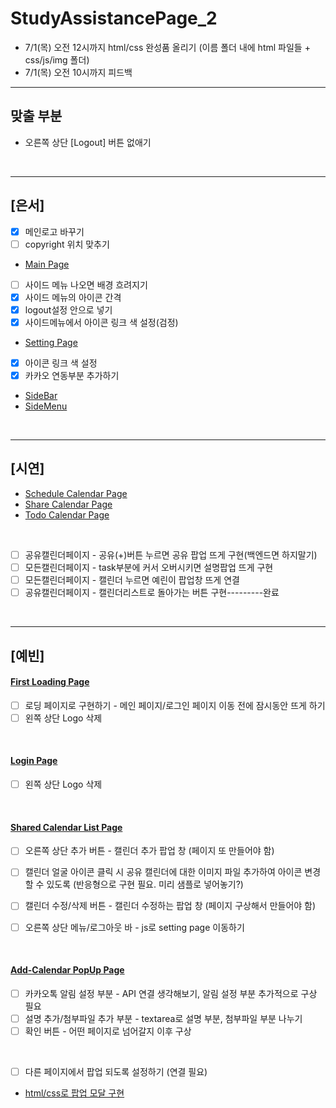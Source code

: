 # StudyAssistancePage_2

- 7/1(목) 오전 12시까지 html/css 완성품 올리기 (이름 폴더 내에 html 파일들 + css/js/img 폴더)
- 7/1(목) 오전 10시까지 피드백

<hr>

## 맞출 부분
- 오른쪽 상단 [Logout] 버튼 없애기
  

<br><hr>
  
## [은서]
- [x] 메인로고 바꾸기
- [ ] copyright 위치 맞추기
- [Main Page](https://Ideathon-StudyAssistance.github.io/StudyAssistancePage_2/ideaton/mainpage.html)
- [ ] 사이드 메뉴 나오면 배경 흐려지기
- [x] 사이드 메뉴의 아이콘 간격
- [x] logout설정 안으로 넣기
- [x] 사이드메뉴에서 아이콘 링크 색 설정(검정)
- [Setting Page](https://Ideathon-StudyAssistance.github.io/StudyAssistancePage_2/ideaton/setting.html)
- [x] 아이콘 링크 색 설정
- [x] 카카오 연동부분 추가하기
- [SideBar](https://Ideathon-StudyAssistance.github.io/StudyAssistancePage_2/ideaton/sidebar.html)
- [SideMenu](https://Ideathon-StudyAssistance.github.io/StudyAssistancePage_2/ideaton/sidemenu.html)

<br><hr>

## [시연]
- [Schedule Calendar Page](https://Ideathon-StudyAssistance.github.io/StudyAssistancePage_2/%EB%B0%95%EC%8B%9C%EC%97%B0%20%ED%8C%8C%ED%8A%B82/ScheduleCalendar.html)
- [Share Calendar Page](https://Ideathon-StudyAssistance.github.io/StudyAssistancePage_2/%EB%B0%95%EC%8B%9C%EC%97%B0%20%ED%8C%8C%ED%8A%B82/ShareCalendar.html)
- [Todo Calendar Page](https://Ideathon-StudyAssistance.github.io/StudyAssistancePage_2/%EB%B0%95%EC%8B%9C%EC%97%B0%20%ED%8C%8C%ED%8A%B82/TodoCalendar.html)

<br>

- [ ] 공유캘린더페이지 - 공유(+)버튼 누르면 공유 팝업 뜨게 구현(백엔드면 하지말기)
- [ ] 모든캘린더페이지 - task부분에 커서 오버시키면 설명팝업 뜨게 구현
- [ ] 모든캘린더페이지 - 캘린더 누르면 예린이 팝업창 뜨게 연결
- [ ] 공유캘린더페이지 - 캘린더리스트로 돌아가는 버튼 구현---------완료

<br><hr>

## [예빈]

#### [First Loading Page](https://Ideathon-StudyAssistance.github.io/StudyAssistancePage_2/%EC%9D%B4%EC%98%88%EB%B9%88%20%ED%8C%8C%ED%8A%B8/firstPage.html)
- [ ] 로딩 페이지로 구현하기 - 메인 페이지/로그인 페이지 이동 전에 잠시동안 뜨게 하기
- [ ] 왼쪽 상단 Logo 삭제

<br>

#### [Login Page](https://Ideathon-StudyAssistance.github.io/StudyAssistancePage_2/%EC%9D%B4%EC%98%88%EB%B9%88%20%ED%8C%8C%ED%8A%B8/loginPage.html)
- [ ] 왼쪽 상단 Logo 삭제

<br>

#### [Shared Calendar List Page](https://Ideathon-StudyAssistance.github.io/StudyAssistancePage_2/%EC%9D%B4%EC%98%88%EB%B9%88%20%ED%8C%8C%ED%8A%B8/sharedCalPage.html)
- [ ] 오른쪽 상단 추가 버튼 - 캘린더 추가 팝업 창 (페이지 또 만들어야 함)
- [ ] 캘린더 얼굴 아이콘 클릭 시 공유 캘린더에 대한 이미지 파일 추가하여 아이콘 변경할 수 있도록 (반응형으로 구현 필요. 미리 샘플로 넣어놓기?)
- [ ] 캘린더 수정/삭제 버튼 - 캘린더 수정하는 팝업 창 (페이지 구상해서 만들어야 함)
- [ ] 오른쪽 상단 메뉴/로그아웃 바 - js로 setting page 이동하기


<br>

#### [Add-Calendar PopUp Page](https://Ideathon-StudyAssistance.github.io/StudyAssistancePage_2/%EC%9D%B4%EC%98%88%EB%B9%88%20%ED%8C%8C%ED%8A%B8/scheduleCalendarPopUp.html)
- [ ] 카카오톡 알림 설정 부분 - API 연결 생각해보기, 알림 설정 부분 추가적으로 구상 필요
- [ ] 설명 추가/첨부파일 추가 부분 - textarea로 설명 부분, 첨부파일 부분 나누기
- [ ] 확인 버튼 - 어떤 페이지로 넘어갈지 이후 구상

<br>

- [ ] 다른 페이지에서 팝업 되도록 설정하기 (연결 필요)
- [html/css로 팝업 모달 구현](https://www.youtube.com/watch?v=h79yJiTenEo&list=PLZkE0VCtPw3OPae_9w_JDD-nig7_JomHW&index=1)

